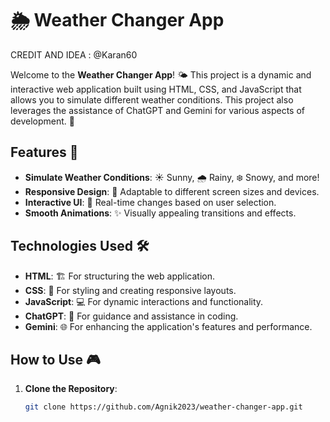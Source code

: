 # 🌦️ Weather Changer App

CREDIT AND IDEA : @Karan60 

Welcome to the **Weather Changer App**! 🌤️ This project is a dynamic and interactive web application built using HTML, CSS, and JavaScript that allows you to simulate different weather conditions. This project also leverages the assistance of ChatGPT and Gemini for various aspects of development. 🚀

## Features 🌟

- **Simulate Weather Conditions**: ☀️ Sunny, 🌧️ Rainy, ❄️ Snowy, and more!
- **Responsive Design**: 📱 Adaptable to different screen sizes and devices.
- **Interactive UI**: 🔄 Real-time changes based on user selection.
- **Smooth Animations**: ✨ Visually appealing transitions and effects.

## Technologies Used 🛠️

- **HTML**: 🏗️ For structuring the web application.
- **CSS**: 🎨 For styling and creating responsive layouts.
- **JavaScript**: 💻 For dynamic interactions and functionality.
- **ChatGPT**: 🤖 For guidance and assistance in coding.
- **Gemini**: 🌐 For enhancing the application's features and performance.

## How to Use 🎮

1. **Clone the Repository**:
   ```bash
   git clone https://github.com/Agnik2023/weather-changer-app.git
